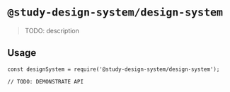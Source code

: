 # `@study-design-system/design-system`

> TODO: description

## Usage

```
const designSystem = require('@study-design-system/design-system');

// TODO: DEMONSTRATE API
```
